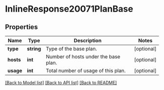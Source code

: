 # InlineResponse20071PlanBase

## Properties
Name | Type | Description | Notes
------------ | ------------- | ------------- | -------------
**type** | **string** | Type of the base plan. | [optional] 
**hosts** | **int** | Number of hosts under the base plan. | [optional] 
**usage** | **int** | Total number of usage of this plan. | [optional] 

[[Back to Model list]](../README.md#documentation-for-models) [[Back to API list]](../README.md#documentation-for-api-endpoints) [[Back to README]](../README.md)


